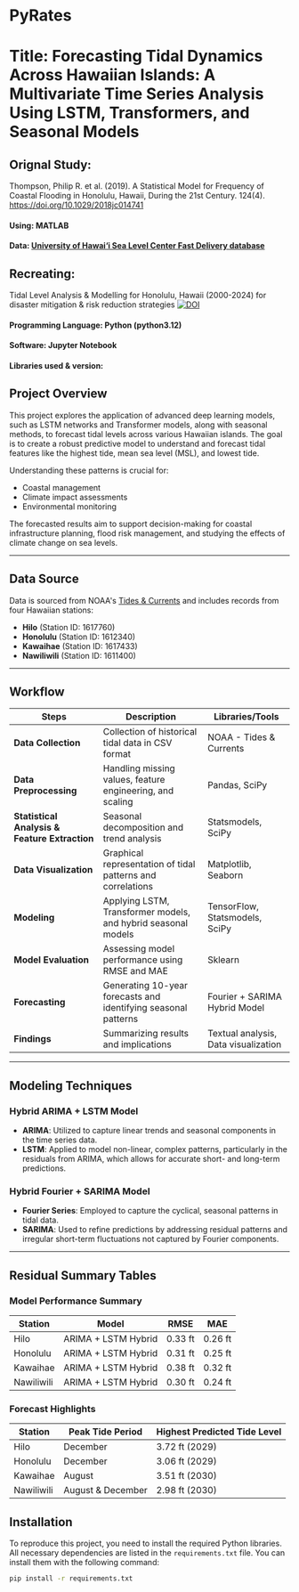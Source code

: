 
# PyRates
# Title: Forecasting Tidal Dynamics Across Hawaiian Islands: A Multivariate Time Series Analysis Using LSTM, Transformers, and Seasonal Models

## Orignal Study:

Thompson, Philip R. et al. (2019). A Statistical Model for Frequency of Coastal Flooding in Honolulu, Hawaii, During the 21st Century. 124(4). https://doi.org/10.1029/2018jc014741
#### Using: MATLAB 
#### Data: [University of Hawai‘i Sea Level Center Fast Delivery database](http://uhslc.soest.hawaii.edu:80/opendap/fast/hourly/h057.nc)


## Recreating: 
Tidal Level Analysis & Modelling for Honolulu, Hawaii (2000-2024) for disaster mitigation & risk reduction strategies
[![DOI](https://zenodo.org/badge/810518524.svg)](https://zenodo.org/doi/10.5281/zenodo.11508504) 
#### Programming Language: Python (python3.12)
#### Software: Jupyter Notebook
#### Libraries used & version:


## Project Overview

This project explores the application of advanced deep learning models, such as LSTM networks and Transformer models, along with seasonal methods, to forecast tidal levels across various Hawaiian islands. The goal is to create a robust predictive model to understand and forecast tidal features like the highest tide, mean sea level (MSL), and lowest tide.

Understanding these patterns is crucial for:
- Coastal management
- Climate impact assessments
- Environmental monitoring

The forecasted results aim to support decision-making for coastal infrastructure planning, flood risk management, and studying the effects of climate change on sea levels.

---

## Data Source

Data is sourced from NOAA's [Tides & Currents](https://tidesandcurrents.noaa.gov/) and includes records from four Hawaiian stations:
- **Hilo** (Station ID: 1617760)
- **Honolulu** (Station ID: 1612340)
- **Kawaihae** (Station ID: 1617433)
- **Nawiliwili** (Station ID: 1611400)

---

## Workflow

| Steps                                | Description                                                                                     | Libraries/Tools                                   |
|--------------------------------------|-------------------------------------------------------------------------------------------------|---------------------------------------------------|
| **Data Collection**                  | Collection of historical tidal data in CSV format                                              | NOAA - Tides & Currents                           |
| **Data Preprocessing**               | Handling missing values, feature engineering, and scaling                                      | Pandas, SciPy                                     |
| **Statistical Analysis & Feature Extraction** | Seasonal decomposition and trend analysis                               | Statsmodels, SciPy                                |
| **Data Visualization**               | Graphical representation of tidal patterns and correlations                                    | Matplotlib, Seaborn                               |
| **Modeling**                         | Applying LSTM, Transformer models, and hybrid seasonal models                                  | TensorFlow, Statsmodels, SciPy                    |
| **Model Evaluation**                 | Assessing model performance using RMSE and MAE                                                 | Sklearn                                           |
| **Forecasting**                      | Generating 10-year forecasts and identifying seasonal patterns                                 | Fourier + SARIMA Hybrid Model                     |
| **Findings**                         | Summarizing results and implications                                                           | Textual analysis, Data visualization              |

---

## Modeling Techniques

### Hybrid ARIMA + LSTM Model
- **ARIMA**: Utilized to capture linear trends and seasonal components in the time series data.
- **LSTM**: Applied to model non-linear, complex patterns, particularly in the residuals from ARIMA, which allows for accurate short- and long-term predictions.

### Hybrid Fourier + SARIMA Model
- **Fourier Series**: Employed to capture the cyclical, seasonal patterns in tidal data.
- **SARIMA**: Used to refine predictions by addressing residual patterns and irregular short-term fluctuations not captured by Fourier components.


---

## Residual Summary Tables

### Model Performance Summary

| Station     | Model               | RMSE   | MAE    |
|-------------|----------------------|--------|--------|
| Hilo        | ARIMA + LSTM Hybrid  | 0.33 ft | 0.26 ft |
| Honolulu    | ARIMA + LSTM Hybrid  | 0.31 ft | 0.25 ft |
| Kawaihae    | ARIMA + LSTM Hybrid  | 0.38 ft | 0.32 ft |
| Nawiliwili  | ARIMA + LSTM Hybrid  | 0.30 ft | 0.24 ft |

### Forecast Highlights

| Station     | Peak Tide Period   | Highest Predicted Tide Level |
|-------------|--------------------|------------------------------|
| Hilo        | December           | 3.72 ft (2029)              |
| Honolulu    | December           | 3.06 ft (2029)              |
| Kawaihae    | August             | 3.51 ft (2030)              |
| Nawiliwili  | August & December  | 2.98 ft (2030)              |


## Installation

To reproduce this project, you need to install the required Python libraries. All necessary dependencies are listed in the `requirements.txt` file. You can install them with the following command:

```bash
pip install -r requirements.txt
```



